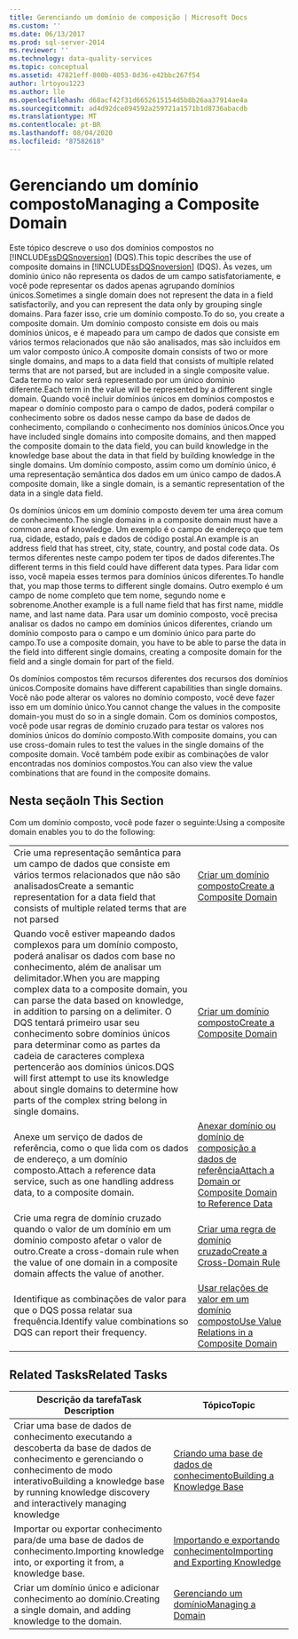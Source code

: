 ```yaml
---
title: Gerenciando um domínio de composição | Microsoft Docs
ms.custom: ''
ms.date: 06/13/2017
ms.prod: sql-server-2014
ms.reviewer: ''
ms.technology: data-quality-services
ms.topic: conceptual
ms.assetid: 47821eff-800b-4053-8d36-e42bbc267f54
author: lrtoyou1223
ms.author: lle
ms.openlocfilehash: d68acf42f31d6652615154d5b8b26aa37914ae4a
ms.sourcegitcommit: ad4d92dce894592a259721a1571b1d8736abacdb
ms.translationtype: MT
ms.contentlocale: pt-BR
ms.lasthandoff: 08/04/2020
ms.locfileid: "87582618"
---
```

# <a name="managing-a-composite-domain"></a><span data-ttu-id="8ee2f-102">Gerenciando um domínio composto</span><span class="sxs-lookup"><span data-stu-id="8ee2f-102">Managing a Composite Domain</span></span>
  <span data-ttu-id="8ee2f-103">Este tópico descreve o uso dos domínios compostos no [!INCLUDE[ssDQSnoversion](../includes/ssdqsnoversion-md.md)] (DQS).</span><span class="sxs-lookup"><span data-stu-id="8ee2f-103">This topic describes the use of composite domains in [!INCLUDE[ssDQSnoversion](../includes/ssdqsnoversion-md.md)] (DQS).</span></span> <span data-ttu-id="8ee2f-104">Às vezes, um domínio único não representa os dados de um campo satisfatoriamente, e você pode representar os dados apenas agrupando domínios únicos.</span><span class="sxs-lookup"><span data-stu-id="8ee2f-104">Sometimes a single domain does not represent the data in a field satisfactorily, and you can represent the data only by grouping single domains.</span></span> <span data-ttu-id="8ee2f-105">Para fazer isso, crie um domínio composto.</span><span class="sxs-lookup"><span data-stu-id="8ee2f-105">To do so, you create a composite domain.</span></span> <span data-ttu-id="8ee2f-106">Um domínio composto consiste em dois ou mais domínios únicos, e é mapeado para um campo de dados que consiste em vários termos relacionados que não são analisados, mas são incluídos em um valor composto único.</span><span class="sxs-lookup"><span data-stu-id="8ee2f-106">A composite domain consists of two or more single domains, and maps to a data field that consists of multiple related terms that are not parsed, but are included in a single composite value.</span></span> <span data-ttu-id="8ee2f-107">Cada termo no valor será representado por um único domínio diferente.</span><span class="sxs-lookup"><span data-stu-id="8ee2f-107">Each term in the value will be represented by a different single domain.</span></span> <span data-ttu-id="8ee2f-108">Quando você incluir domínios únicos em domínios compostos e mapear o domínio composto para o campo de dados, poderá compilar o conhecimento sobre os dados nesse campo da base de dados de conhecimento, compilando o conhecimento nos domínios únicos.</span><span class="sxs-lookup"><span data-stu-id="8ee2f-108">Once you have included single domains into composite domains, and then mapped the composite domain to the data field, you can build knowledge in the knowledge base about the data in that field by building knowledge in the single domains.</span></span> <span data-ttu-id="8ee2f-109">Um domínio composto, assim como um domínio único, é uma representação semântica dos dados em um único campo de dados.</span><span class="sxs-lookup"><span data-stu-id="8ee2f-109">A composite domain, like a single domain, is a semantic representation of the data in a single data field.</span></span>  
  
 <span data-ttu-id="8ee2f-110">Os domínios únicos em um domínio composto devem ter uma área comum de conhecimento.</span><span class="sxs-lookup"><span data-stu-id="8ee2f-110">The single domains in a composite domain must have a common area of knowledge.</span></span> <span data-ttu-id="8ee2f-111">Um exemplo é o campo de endereço que tem rua, cidade, estado, país e dados de código postal.</span><span class="sxs-lookup"><span data-stu-id="8ee2f-111">An example is an address field that has street, city, state, country, and postal code data.</span></span> <span data-ttu-id="8ee2f-112">Os termos diferentes neste campo podem ter tipos de dados diferentes.</span><span class="sxs-lookup"><span data-stu-id="8ee2f-112">The different terms in this field could have different data types.</span></span> <span data-ttu-id="8ee2f-113">Para lidar com isso, você mapeia esses termos para domínios únicos diferentes.</span><span class="sxs-lookup"><span data-stu-id="8ee2f-113">To handle that, you map those terms to different single domains.</span></span> <span data-ttu-id="8ee2f-114">Outro exemplo é um campo de nome completo que tem nome, segundo nome e sobrenome.</span><span class="sxs-lookup"><span data-stu-id="8ee2f-114">Another example is a full name field that has first name, middle name, and last name data.</span></span> <span data-ttu-id="8ee2f-115">Para usar um domínio composto, você precisa analisar os dados no campo em domínios únicos diferentes, criando um domínio composto para o campo e um domínio único para parte do campo.</span><span class="sxs-lookup"><span data-stu-id="8ee2f-115">To use a composite domain, you have to be able to parse the data in the field into different single domains, creating a composite domain for the field and a single domain for part of the field.</span></span>  
  
 <span data-ttu-id="8ee2f-116">Os domínios compostos têm recursos diferentes dos recursos dos domínios únicos.</span><span class="sxs-lookup"><span data-stu-id="8ee2f-116">Composite domains have different capabilities than single domains.</span></span> <span data-ttu-id="8ee2f-117">Você não pode alterar os valores no domínio composto, você deve fazer isso em um domínio único.</span><span class="sxs-lookup"><span data-stu-id="8ee2f-117">You cannot change the values in the composite domain-you must do so in a single domain.</span></span> <span data-ttu-id="8ee2f-118">Com os domínios compostos, você pode usar regras de domínio cruzado para testar os valores nos domínios únicos do domínio composto.</span><span class="sxs-lookup"><span data-stu-id="8ee2f-118">With composite domains, you can use cross-domain rules to test the values in the single domains of the composite domain.</span></span> <span data-ttu-id="8ee2f-119">Você também pode exibir as combinações de valor encontradas nos domínios compostos.</span><span class="sxs-lookup"><span data-stu-id="8ee2f-119">You can also view the value combinations that are found in the composite domains.</span></span>  
  
## <a name="in-this-section"></a><span data-ttu-id="8ee2f-120">Nesta seção</span><span class="sxs-lookup"><span data-stu-id="8ee2f-120">In This Section</span></span>  
 <span data-ttu-id="8ee2f-121">Com um domínio composto, você pode fazer o seguinte:</span><span class="sxs-lookup"><span data-stu-id="8ee2f-121">Using a composite domain enables you to do the following:</span></span>  
  
|||  
|-|-|  
|<span data-ttu-id="8ee2f-122">Crie uma representação semântica para um campo de dados que consiste em vários termos relacionados que não são analisados</span><span class="sxs-lookup"><span data-stu-id="8ee2f-122">Create a semantic representation for a data field that consists of multiple related terms that are not parsed</span></span>|[<span data-ttu-id="8ee2f-123">Criar um domínio composto</span><span class="sxs-lookup"><span data-stu-id="8ee2f-123">Create a Composite Domain</span></span>](../../2014/data-quality-services/create-a-composite-domain.md)|  
|<span data-ttu-id="8ee2f-124">Quando você estiver mapeando dados complexos para um domínio composto, poderá analisar os dados com base no conhecimento, além de analisar um delimitador.</span><span class="sxs-lookup"><span data-stu-id="8ee2f-124">When you are mapping complex data to a composite domain, you can parse the data based on knowledge, in addition to parsing on a delimiter.</span></span> <span data-ttu-id="8ee2f-125">O DQS tentará primeiro usar seu conhecimento sobre domínios únicos para determinar como as partes da cadeia de caracteres complexa pertencerão aos domínios únicos.</span><span class="sxs-lookup"><span data-stu-id="8ee2f-125">DQS will first attempt to use its knowledge about single domains to determine how parts of the complex string belong in single domains.</span></span>|[<span data-ttu-id="8ee2f-126">Criar um domínio composto</span><span class="sxs-lookup"><span data-stu-id="8ee2f-126">Create a Composite Domain</span></span>](../../2014/data-quality-services/create-a-composite-domain.md)|  
|<span data-ttu-id="8ee2f-127">Anexe um serviço de dados de referência, como o que lida com os dados de endereço, a um domínio composto.</span><span class="sxs-lookup"><span data-stu-id="8ee2f-127">Attach a reference data service, such as one handling address data, to a composite domain.</span></span>|[<span data-ttu-id="8ee2f-128">Anexar domínio ou domínio de composição a dados de referência</span><span class="sxs-lookup"><span data-stu-id="8ee2f-128">Attach a Domain or Composite Domain to Reference Data</span></span>](../../2014/data-quality-services/attach-a-domain-or-composite-domain-to-reference-data.md)|  
|<span data-ttu-id="8ee2f-129">Crie uma regra de domínio cruzado quando o valor de um domínio em um domínio composto afetar o valor de outro.</span><span class="sxs-lookup"><span data-stu-id="8ee2f-129">Create a cross-domain rule when the value of one domain in a composite domain affects the value of another.</span></span>|[<span data-ttu-id="8ee2f-130">Criar uma regra de domínio cruzado</span><span class="sxs-lookup"><span data-stu-id="8ee2f-130">Create a Cross-Domain Rule</span></span>](../../2014/data-quality-services/create-a-cross-domain-rule.md)|  
|<span data-ttu-id="8ee2f-131">Identifique as combinações de valor para que o DQS possa relatar sua frequência.</span><span class="sxs-lookup"><span data-stu-id="8ee2f-131">Identify value combinations so DQS can report their frequency.</span></span>|[<span data-ttu-id="8ee2f-132">Usar relações de valor em um domínio composto</span><span class="sxs-lookup"><span data-stu-id="8ee2f-132">Use Value Relations in a Composite Domain</span></span>](../../2014/data-quality-services/use-value-relations-in-a-composite-domain.md)|  
  
## <a name="related-tasks"></a><span data-ttu-id="8ee2f-133">Related Tasks</span><span class="sxs-lookup"><span data-stu-id="8ee2f-133">Related Tasks</span></span>  
  
|<span data-ttu-id="8ee2f-134">Descrição da tarefa</span><span class="sxs-lookup"><span data-stu-id="8ee2f-134">Task Description</span></span>|<span data-ttu-id="8ee2f-135">Tópico</span><span class="sxs-lookup"><span data-stu-id="8ee2f-135">Topic</span></span>|  
|----------------------|-----------|  
|<span data-ttu-id="8ee2f-136">Criar uma base de dados de conhecimento executando a descoberta da base de dados de conhecimento e gerenciando o conhecimento de modo interativo</span><span class="sxs-lookup"><span data-stu-id="8ee2f-136">Building a knowledge base by running knowledge discovery and interactively managing knowledge</span></span>|[<span data-ttu-id="8ee2f-137">Criando uma base de dados de conhecimento</span><span class="sxs-lookup"><span data-stu-id="8ee2f-137">Building a Knowledge Base</span></span>](../../2014/data-quality-services/building-a-knowledge-base.md)|  
|<span data-ttu-id="8ee2f-138">Importar ou exportar conhecimento para/de uma base de dados de conhecimento.</span><span class="sxs-lookup"><span data-stu-id="8ee2f-138">Importing knowledge into, or exporting it from, a knowledge base.</span></span>|[<span data-ttu-id="8ee2f-139">Importando e exportando conhecimento</span><span class="sxs-lookup"><span data-stu-id="8ee2f-139">Importing and Exporting Knowledge</span></span>](../../2014/data-quality-services/importing-and-exporting-knowledge.md)|  
|<span data-ttu-id="8ee2f-140">Criar um domínio único e adicionar conhecimento ao domínio.</span><span class="sxs-lookup"><span data-stu-id="8ee2f-140">Creating a single domain, and adding knowledge to the domain.</span></span>|[<span data-ttu-id="8ee2f-141">Gerenciando um domínio</span><span class="sxs-lookup"><span data-stu-id="8ee2f-141">Managing a Domain</span></span>](../../2014/data-quality-services/managing-a-domain.md)|  
  
  
